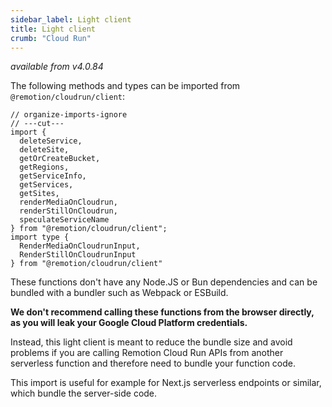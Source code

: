 ```yaml
---
sidebar_label: Light client
title: Light client
crumb: "Cloud Run"
---
```


_available from v4.0.84_

The following methods and types can be imported from `@remotion/cloudrun/client`:

```tsx twoslash
// organize-imports-ignore
// ---cut---
import {
  deleteService,
  deleteSite,
  getOrCreateBucket,
  getRegions,
  getServiceInfo,
  getServices,
  getSites,
  renderMediaOnCloudrun,
  renderStillOnCloudrun,
  speculateServiceName
} from "@remotion/cloudrun/client";
import type {
  RenderMediaOnCloudrunInput,
  RenderStillOnCloudrunInput
} from "@remotion/cloudrun/client"
```


These functions don't have any Node.JS or Bun dependencies and can be bundled with a bundler such as Webpack or ESBuild.

**We don't recommend calling these functions from the browser directly, as you will leak your Google Cloud Platform credentials.**

Instead, this light client is meant to reduce the bundle size and avoid problems if you are calling Remotion Cloud Run APIs from another serverless function and therefore need to bundle your function code.

This import is useful for example for Next.js serverless endpoints or similar, which bundle the server-side code.
